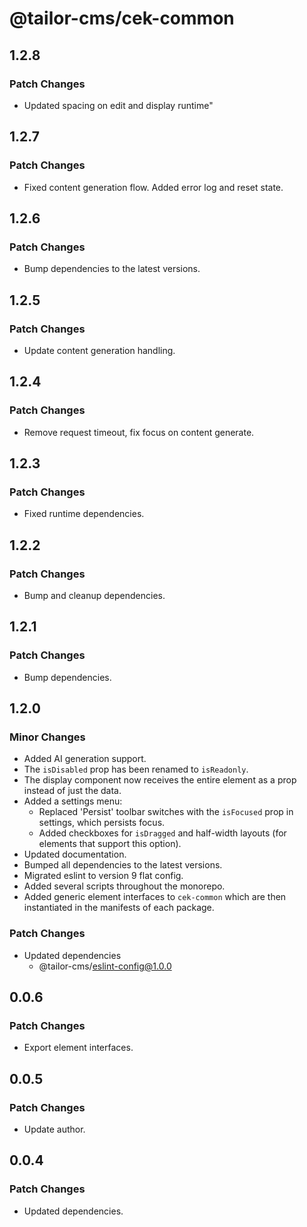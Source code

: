 # @tailor-cms/cek-common

## 1.2.8

### Patch Changes

- Updated spacing on edit and display runtime"

## 1.2.7

### Patch Changes

- Fixed content generation flow. Added error log and reset state.

## 1.2.6

### Patch Changes

- Bump dependencies to the latest versions.

## 1.2.5

### Patch Changes

- Update content generation handling.

## 1.2.4

### Patch Changes

- Remove request timeout, fix focus on content generate.

## 1.2.3

### Patch Changes

- Fixed runtime dependencies.

## 1.2.2

### Patch Changes

- Bump and cleanup dependencies.

## 1.2.1

### Patch Changes

- Bump dependencies.

## 1.2.0

### Minor Changes

- Added AI generation support.
- The `isDisabled` prop has been renamed to `isReadonly`.
- The display component now receives the entire element as a prop instead of
  just the data.
- Added a settings menu:
  - Replaced 'Persist' toolbar switches with the `isFocused` prop in settings,
    which persists focus.
  - Added checkboxes for `isDragged` and half-width layouts (for elements that
    support this option).
- Updated documentation.
- Bumped all dependencies to the latest versions.
- Migrated eslint to version 9 flat config.
- Added several scripts throughout the monorepo.
- Added generic element interfaces to `cek-common` which are then instantiated
  in the manifests of each package.

### Patch Changes

- Updated dependencies
  - @tailor-cms/eslint-config@1.0.0

## 0.0.6

### Patch Changes

- Export element interfaces.

## 0.0.5

### Patch Changes

- Update author.

## 0.0.4

### Patch Changes

- Updated dependencies.
